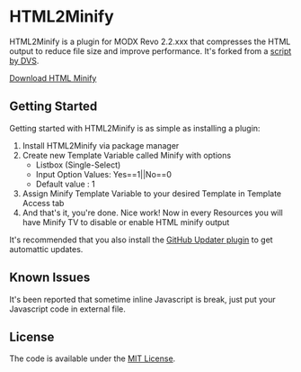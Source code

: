 # HTML2Minify

HTML2Minify is a plugin for MODX Revo 2.2.xxx that compresses the HTML output to reduce file size and improve performance. 
It's forked from a [script by DVS](http://www.intert3chmedia.net/2011/12/minify-html-javascript-css-without.html).

[Download HTML Minify](https://github.com/cferdinandi/html-minify/archive/master.zip)



## Getting Started

Getting started with HTML2Minify is as simple as installing a plugin:

1. Install HTML2Minify via package manager
2. Create new Template Variable called Minify with options
    - Listbox (Single-Select)
    - Input Option Values:  Yes==1||No==0
    - Default value : 1
3. Assign Minify Template Variable to your desired Template in Template Access tab
4. And that's it, you're done. Nice work! Now in every Resources you will have Minify TV to disable or enable HTML minify output

It's recommended that you also install the [GitHub Updater plugin](https://github.com/afragen/github-updater) to get automattic updates.


## Known Issues

It's been reported that sometime inline Javascript is break, just put your Javascript code in external file.


## License

The code is available under the [MIT License](LICENSE.md).
